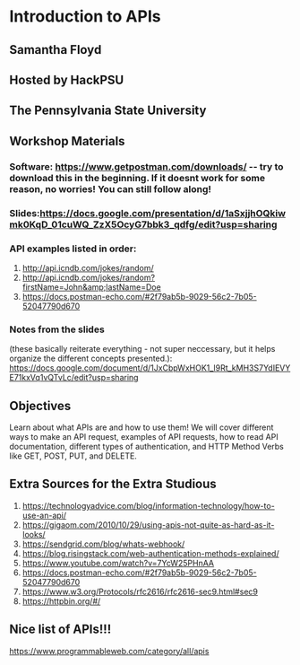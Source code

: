 # Introduction to APIs 
## Samantha Floyd
## Hosted by HackPSU
## The Pennsylvania State University

## Workshop Materials
### Software: https://www.getpostman.com/downloads/ -- try to download this in the beginning. If it doesnt work for some reason, no worries! You can still follow along! 

### Slides:https://docs.google.com/presentation/d/1aSxjjhOQkiwmk0KqD_01cuWQ_ZzX5OcyG7bbk3_qdfg/edit?usp=sharing

### API examples listed in order:
1. http://api.icndb.com/jokes/random/
2. http://api.icndb.com/jokes/random?firstName=John&amp;lastName=Doe
3. https://docs.postman-echo.com/#2f79ab5b-9029-56c2-7b05-52047790d670

### Notes from the slides 
(these basically reiterate everything - not super neccessary, but it helps organize the different concepts presented.): https://docs.google.com/document/d/1JxCbpWxHOK1_l9Rt_kMH3S7YdIEVYE71kxVq1vQTvLc/edit?usp=sharing

## Objectives
Learn about what APIs are and how to use them! 
We will cover different ways to make an API request, examples of API requests, how to read API documentation, different types of authentication, and HTTP Method Verbs like GET, POST, PUT, and DELETE.

## Extra Sources for the Extra Studious
1. https://technologyadvice.com/blog/information-technology/how-to-use-an-api/
2. https://gigaom.com/2010/10/29/using-apis-not-quite-as-hard-as-it-looks/
3. https://sendgrid.com/blog/whats-webhook/
4. https://blog.risingstack.com/web-authentication-methods-explained/
5. https://www.youtube.com/watch?v=7YcW25PHnAA
6. https://docs.postman-echo.com/#2f79ab5b-9029-56c2-7b05-52047790d670
7. https://www.w3.org/Protocols/rfc2616/rfc2616-sec9.html#sec9
8. https://httpbin.org/#/

## Nice list of APIs!!!
https://www.programmableweb.com/category/all/apis
